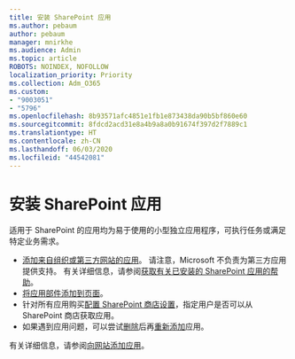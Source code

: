 ```yaml
---
title: 安装 SharePoint 应用
ms.author: pebaum
author: pebaum
manager: mnirkhe
ms.audience: Admin
ms.topic: article
ROBOTS: NOINDEX, NOFOLLOW
localization_priority: Priority
ms.collection: Adm_O365
ms.custom:
- "9003051"
- "5796"
ms.openlocfilehash: 8b93571afc4851e1fb1e873438da90b5bf860e60
ms.sourcegitcommit: 8fdcd2acd31e8a4b9a8a0b91674f397d2f7889c1
ms.translationtype: HT
ms.contentlocale: zh-CN
ms.lasthandoff: 06/03/2020
ms.locfileid: "44542081"
---
```

# <a name="install-sharepoint-apps"></a>安装 SharePoint 应用

适用于 SharePoint 的应用均为易于使用的小型独立应用程序，可执行任务或满足特定业务需求。

- [添加来自组织或第三方网站的应用](https://support.microsoft.com/office/add-an-app-to-a-site-ef9c0dbd-7fe1-4715-a1b0-fe3bc81317cb)。 请注意，Microsoft 不负责为第三方应用提供支持。 有关详细信息，请参阅[获取有关已安装的 SharePoint 应用的帮助](https://support.office.com/article/get-help-for-a-sharepoint-app-you-installed-fd98af7f-6af0-4573-8360-8f5631c6ab21)。
-   [将应用部件添加到页面](https://support.microsoft.com/office/add-an-app-part-to-a-classic-page-6f06c0b7-44b8-4c69-b4ad-85197eee8d78)。
-   针对所有应用购买[配置 SharePoint 商店设置](https://docs.microsoft.com/sharepoint/configure-sharepoint-store-settings)，指定用户是否可以从 SharePoint 商店获取应用。
-   如果遇到应用问题，可以尝试[删除](https://support.microsoft.com/office/remove-an-app-from-a-site-03198d1b-c33b-498d-9469-af641a587d6c)后再[重新添加](https://support.microsoft.com/office/add-an-app-to-a-site-ef9c0dbd-7fe1-4715-a1b0-fe3bc81317cb)应用。

有关详细信息，请参阅[向网站添加应用](https://support.microsoft.com/office/add-an-app-to-a-site-ef9c0dbd-7fe1-4715-a1b0-fe3bc81317cb)。